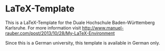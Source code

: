 LaTeX-Template
==============

This is a LaTeX-Template for the Duale Hochschule Baden-Württemberg Karlsruhe. For more information visit http://www.manuel-rauber.com/post/2013/10/28/My-LaTeX-Environment

Since this is a German university, this template is available in German only. 
